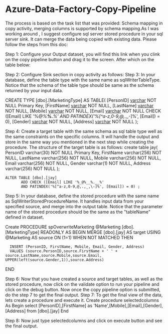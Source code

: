 # Azure-Data-Factory-Copy-Pipeline
The process is based on the task list that was provided: Schema mapping in copy activity, merging columns is supported by schema mapping.As I was working around , I suggest configure sql server stored procedure in your sql server sink. It can merge the data being copied with existing data. Please follow the steps from this doc: 
 
Step 1: Configure your Output dataset, you will find this link when you clink on the copy pipeline button and drag it to the screen.
After which on the table below:

Step 2: Configure Sink section in copy activity as follows:
Step 3: In your database, define the table type with the same name as sqlWriterTableType.
Notice that the schema of the table type should be same as the schema returned by your input data.

CREATE TYPE [dbo].[MarketingType] AS TABLE(
           [PersonID] [varchar](256) NOT NULL Primary Key,
	[FirstName] [varchar](256) NOT NULL,
           [LastName] [varchar](256) NOT NULL,
	[Mobile] [varchar](256) NOT NULL,
	[Email] [varchar](256) NOT NULL CHECK ([Email] LIKE '%_@%__%.__%'
            AND PATINDEX('%[^a-z,0-9,@,.,_,\-]%', [Email]) = 0),
           [Gender] [varchar](256) NOT NULL,
           [Address] [varchar](256) NOT NULL
	);
 
Step 4: Create a target table with the same schema as sql table type well as the same constraints on the specific columns. It will handle the output and store in the same way you mentioned in the next step while creating the procedure. The structure of the target table is as follows:
create table jay(
    PersonID varchar(30)  NOT NULL Primary Key,
	FirstName varchar(256) NOT NULL,
	LastName varchar(256) NOT NULL,
	Mobile varchar(256) NOT NULL,
	Email varchar(256) NOT NULL,
           Gender varchar(1) NOT NULL,
	Address varchar(256) NOT NULL
    );
 
	ALTER TABLE [dbo].[jay]
           ADD CHECK ([Email] LIKE '%_@%__%.__%'
           AND PATINDEX('%[^a-z,0-9,@,.,_,\-]%', [Email]) = 0) ;
 
Step 5: In your database, define the stored procedure with the same name as SqlWriterStoredProcedureName. It handles input data from your specified source, and merge into the output table. Notice that the parameter name of the stored procedure should be the same as the "tableName" defined in dataset.


Create PROCEDURE spOverwriteMarketing @Marketing [dbo].[MarketingType] READONLY
AS
BEGIN
  MERGE [dbo].[jay] AS target
  USING @Marketing AS source
  ON (1=1)
  WHEN NOT MATCHED THEN

      INSERT (PersonID, FirstName, Mobile, Email, Gender, Address)
      VALUES (source.PersonID,source.FirstName + ' ' + source.LastName,source.Mobile,source.Email, UPPER(left(source.Gender,1)),source.Address)
END
 
Step 6: Now that you have created a source and target tables, as well as the stored  procedure, now click on the validate option to run your pipeline and click on the debug button. Now once the copy pipeline option is submitted, do the step 7 to get the final output. 
Step 7: To get the final view of the data, lets create a procedure and execute it.
Create procedure selectedcolumns
As
Begin
  select [PersonID],[FirstName] as 'Name',[Mobile],[Email],[Gender],[Address]
  from [dbo].[jay]
End

Step 8: Now just type selectedcolumns and click on execute button and see the final output.


